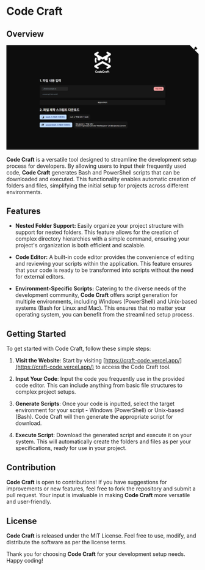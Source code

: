 # Code Craft

## Overview

![preview](./preview.png)

**Code Craft** is a versatile tool designed to streamline the development setup process for developers. By allowing users to input their frequently used code, **Code Craft** generates Bash and PowerShell scripts that can be downloaded and executed. This functionality enables automatic creation of folders and files, simplifying the initial setup for projects across different environments.

## Features

- **Nested Folder Support:** Easily organize your project structure with support for nested folders. This feature allows for the creation of complex directory hierarchies with a simple command, ensuring your project's organization is both efficient and scalable.

- **Code Editor:** A built-in code editor provides the convenience of editing and reviewing your scripts within the application. This feature ensures that your code is ready to be transformed into scripts without the need for external editors.

- **Environment-Specific Scripts:** Catering to the diverse needs of the development community, **Code Craft** offers script generation for multiple environments, including Windows (PowerShell) and Unix-based systems (Bash for Linux and Mac). This ensures that no matter your operating system, you can benefit from the streamlined setup process.

## Getting Started

To get started with Code Craft, follow these simple steps:

1. **Visit the Website**: Start by visiting [https://craft-code.vercel.app/](https://craft-code.vercel.app/) to access the Code Craft tool.

2. **Input Your Code**: Input the code you frequently use in the provided code editor. This can include anything from basic file structures to complex project setups.

3. **Generate Scripts**: Once your code is inputted, select the target environment for your script - Windows (PowerShell) or Unix-based (Bash). Code Craft will then generate the appropriate script for download.

4. **Execute Script**: Download the generated script and execute it on your system. This will automatically create the folders and files as per your specifications, ready for use in your project.

## Contribution

**Code Craft** is open to contributions! If you have suggestions for improvements or new features, feel free to fork the repository and submit a pull request. Your input is invaluable in making **Code Craft** more versatile and user-friendly.

## License

**Code Craft** is released under the MIT License. Feel free to use, modify, and distribute the software as per the license terms.

Thank you for choosing **Code Craft** for your development setup needs. Happy coding!
